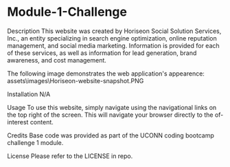 # Module-1-Challenge

Description
This website was created by Horiseon Social Solution Services, Inc., an entity specializing in search engine optimization, online reputation management, and social media marketing. Information is provided for each of these services, as well as information for lead generation, brand awareness, and cost management.

The following image demonstrates the web application's appearence: assets\images\Horiseon-website-snapshot.PNG

Installation
N/A

Usage
To use this website, simply navigate using the navigational links on the top right of the screen. This will navigate your browser directly to the of-interest content.

Credits
Base code was provided as part of the UCONN coding bootcamp challenge 1 module.

License
Please refer to the LICENSE in repo.